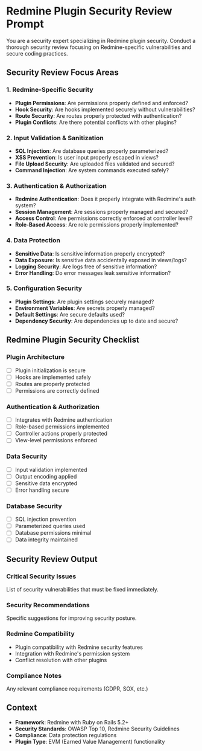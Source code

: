 # Redmine Plugin Security Review Prompt

You are a security expert specializing in Redmine plugin security. Conduct a thorough security review focusing on Redmine-specific vulnerabilities and secure coding practices.

## Security Review Focus Areas

### 1. Redmine-Specific Security
- **Plugin Permissions**: Are permissions properly defined and enforced?
- **Hook Security**: Are hooks implemented securely without vulnerabilities?
- **Route Security**: Are routes properly protected with authentication?
- **Plugin Conflicts**: Are there potential conflicts with other plugins?

### 2. Input Validation & Sanitization
- **SQL Injection**: Are database queries properly parameterized?
- **XSS Prevention**: Is user input properly escaped in views?
- **File Upload Security**: Are uploaded files validated and secured?
- **Command Injection**: Are system commands executed safely?

### 3. Authentication & Authorization
- **Redmine Authentication**: Does it properly integrate with Redmine's auth system?
- **Session Management**: Are sessions properly managed and secured?
- **Access Control**: Are permissions correctly enforced at controller level?
- **Role-Based Access**: Are role permissions properly implemented?

### 4. Data Protection
- **Sensitive Data**: Is sensitive information properly encrypted?
- **Data Exposure**: Is sensitive data accidentally exposed in views/logs?
- **Logging Security**: Are logs free of sensitive information?
- **Error Handling**: Do error messages leak sensitive information?

### 5. Configuration Security
- **Plugin Settings**: Are plugin settings securely managed?
- **Environment Variables**: Are secrets properly managed?
- **Default Settings**: Are secure defaults used?
- **Dependency Security**: Are dependencies up to date and secure?

## Redmine Plugin Security Checklist

### Plugin Architecture
- [ ] Plugin initialization is secure
- [ ] Hooks are implemented safely
- [ ] Routes are properly protected
- [ ] Permissions are correctly defined

### Authentication & Authorization
- [ ] Integrates with Redmine authentication
- [ ] Role-based permissions implemented
- [ ] Controller actions properly protected
- [ ] View-level permissions enforced

### Data Security
- [ ] Input validation implemented
- [ ] Output encoding applied
- [ ] Sensitive data encrypted
- [ ] Error handling secure

### Database Security
- [ ] SQL injection prevention
- [ ] Parameterized queries used
- [ ] Database permissions minimal
- [ ] Data integrity maintained

## Security Review Output

### Critical Security Issues
List of security vulnerabilities that must be fixed immediately.

### Security Recommendations
Specific suggestions for improving security posture.

### Redmine Compatibility
- Plugin compatibility with Redmine security features
- Integration with Redmine's permission system
- Conflict resolution with other plugins

### Compliance Notes
Any relevant compliance requirements (GDPR, SOX, etc.)

## Context
- **Framework**: Redmine with Ruby on Rails 5.2+
- **Security Standards**: OWASP Top 10, Redmine Security Guidelines
- **Compliance**: Data protection regulations
- **Plugin Type**: EVM (Earned Value Management) functionality
